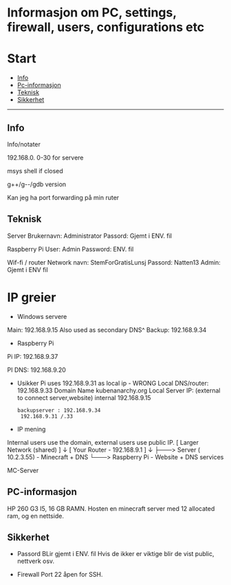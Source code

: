 # Informasjon om PC, settings, firewall, users, configurations etc

# Start
- [Info](#Info)
- [Pc-informasjon](#Pc-informasjon)
- [Teknisk](#Teknisk)
- [Sikkerhet](#sikkerhet)

---

## Info
Info/notater

192.168.0. 0-30 for servere

msys shell if closed 

g++/g--/gdb version

Kan jeg ha port forwarding på min ruter

## Teknisk
Server
      Brukernavn: Administrator
      Passord: Gjemt i ENV. fil 

Raspberry Pi
      User: Admin
      Password: ENV. fil

Wif-fi / router
      Network navn: StemForGratisLunsj
      Passord: Natten13
      Admin: Gjemt i ENV fil


# IP greier

- Windows servere

Main: 192.168.9.15
Also used as secondary DNS^
Backup: 192.168.9.34

- Raspberry Pi

Pi IP: 192.168.9.37

PI DNS: 192.168.9.20

- Usikker
      Pi uses 192.168.9.31 as local ip - WRONG
      Local DNS/router:	192.168.9.33 
      Domain Name	kubenanarchy.org
      Local Server IP:   (external to connect server,website)
      internal 192.168.9.15

      backupserver : 192.168.9.34
       192.168.9.31 /.33

- IP mening

Internal users use the domain, external users use public IP.
[ Larger Network (shared) ]
          ↓
    [ Your Router - 192.168.9.1 ]
          ↓
          ├───> Server ( 10.2.3.55) - Minecraft + DNS
          └───> Raspberry Pi - Website + DNS services

MC-Server

## PC-informasjon 

HP 260 G3 I5, 16 GB RAMN.
Hosten en minecraft server med 12 allocated ram, og en nettside.


## Sikkerhet

- Passord
      BLir gjemt i ENV. fil
      Hvis de ikker er viktige blir de vist public, nettverk osv.

- Firewall
      Port 22 åpen for SSH.
